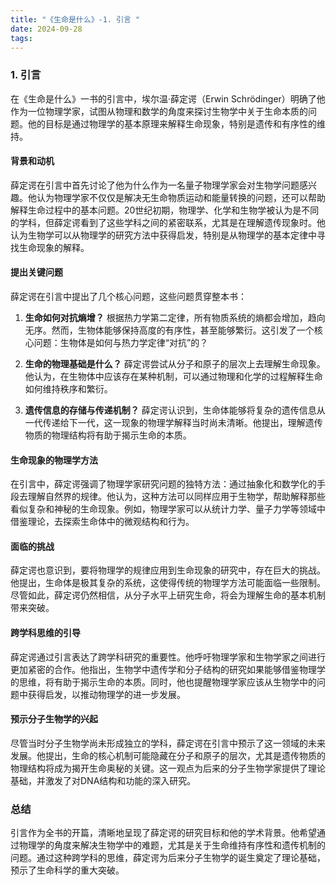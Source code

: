 ```yaml
---
title: "《生命是什么》-1. 引言 "
date: 2024-09-28
tags: 
---
```

### 1. **引言**

在《生命是什么》一书的引言中，埃尔温·薛定谔（Erwin Schrödinger）明确了他作为一位物理学家，试图从物理和数学的角度来探讨生物学中关于生命本质的问题。他的目标是通过物理学的基本原理来解释生命现象，特别是遗传和有序性的维持。

#### **背景和动机**
薛定谔在引言中首先讨论了他为什么作为一名量子物理学家会对生物学问题感兴趣。他认为物理学家不仅仅是解决无生命物质运动和能量转换的问题，还可以帮助解释生命过程中的基本问题。20世纪初期，物理学、化学和生物学被认为是不同的学科，但薛定谔看到了这些学科之间的紧密联系，尤其是在理解遗传现象时。他认为生物学可以从物理学的研究方法中获得启发，特别是从物理学的基本定律中寻找生命现象的解释。

#### **提出关键问题**
薛定谔在引言中提出了几个核心问题，这些问题贯穿整本书：
1. **生命如何对抗熵增？**  根据热力学第二定律，所有物质系统的熵都会增加，趋向无序。然而，生物体能够保持高度的有序性，甚至能够繁衍。这引发了一个核心问题：生物体是如何与热力学定律“对抗”的？

2. **生命的物理基础是什么？**  薛定谔尝试从分子和原子的层次上去理解生命现象。他认为，在生物体中应该存在某种机制，可以通过物理和化学的过程解释生命如何维持秩序和繁衍。

3. **遗传信息的存储与传递机制？** 薛定谔认识到，生命体能够将复杂的遗传信息从一代传递给下一代，这一现象的物理学解释当时尚未清晰。他提出，理解遗传物质的物理结构将有助于揭示生命的本质。

#### **生命现象的物理学方法**
在引言中，薛定谔强调了物理学家研究问题的独特方法：通过抽象化和数学化的手段去理解自然界的规律。他认为，这种方法可以同样应用于生物学，帮助解释那些看似复杂和神秘的生命现象。例如，物理学家可以从统计力学、量子力学等领域中借鉴理论，去探索生命体中的微观结构和行为。

#### **面临的挑战**
薛定谔也意识到，要将物理学的规律应用到生命现象的研究中，存在巨大的挑战。他提出，生命体是极其复杂的系统，这使得传统的物理学方法可能面临一些限制。尽管如此，薛定谔仍然相信，从分子水平上研究生命，将会为理解生命的基本机制带来突破。

#### **跨学科思维的引导**
薛定谔通过引言表达了跨学科研究的重要性。他呼吁物理学家和生物学家之间进行更加紧密的合作。他指出，生物学中遗传学和分子结构的研究如果能够借鉴物理学的思维，将有助于揭示生命的本质。同时，他也提醒物理学家应该从生物学中的问题中获得启发，以推动物理学的进一步发展。

#### **预示分子生物学的兴起**
尽管当时分子生物学尚未形成独立的学科，薛定谔在引言中预示了这一领域的未来发展。他提出，生命的核心机制可能隐藏在分子和原子的层次，尤其是遗传物质的物理结构将成为揭开生命奥秘的关键。这一观点为后来的分子生物学家提供了理论基础，并激发了对DNA结构和功能的深入研究。

### 总结
引言作为全书的开篇，清晰地呈现了薛定谔的研究目标和他的学术背景。他希望通过物理学的角度来解决生物学中的难题，尤其是关于生命维持有序性和遗传机制的问题。通过这种跨学科的思维，薛定谔为后来分子生物学的诞生奠定了理论基础，预示了生命科学的重大突破。